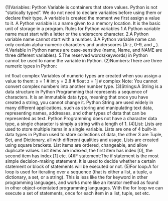 (1)Variables: Python Variable is containers that store values. Python is not “statically typed”. We do not need to declare variables before using them or declare their type.
A variable is created the moment we first assign a value to it. A Python variable is a name given to a memory location.
It is the basic unit of storage in a program.
Rules for Python variables
 1.A Python variable name must start with a letter or the underscore character.
 2.A Python variable name cannot start with a number.
 3.A Python variable name can only contain alpha-numeric characters and underscores (A-z, 0-9, and _ ).
 4.Variable in Python names are case-sensitive (name, Name, and NAME are three different variables).
 5.The reserved words(keywords) in Python cannot be used to name the variable in Python.
(2)Numbers:There are three numeric types in Python:

   int
   float
  complex
Variables of numeric types are created when you assign a value to them:
 x = 1    # int
 y = 2.8  # float
 z = 1j   # complex
 Note: You cannot convert complex numbers into another number type.
 (3)Strings:A String is a data structure in Python Programming that represents a sequence of characters.
 It is an immutable data type, meaning that once you have created a string, you cannot change it.
 Python String are used widely in many different applications, such as storing and manipulating text data, representing names, addresses, and other types of data that can be represented as text.
 Python Programming does not have a character data type, a single character is simply a string with a length of 1.
 (4)List:
 Lists are used to store multiple items in a single variable.
 Lists are one of 4 built-in data types in Python used to store collections of data, the other 3 are Tuple, Set, and Dictionary, all with different qualities and usage.
 Lists are created using square brackets.
 List items are ordered, changeable, and allow duplicate values.
 List items are indexed, the first item has index [0], the second item has index [1] etc.
 (4)IF statement:The if statement is the most simple decision-making statement. It is used to decide whether a certain statement or block of statements will be executed or not.
 (5)For loop:A for loop is used for iterating over a sequence (that is either a list, a tuple, a dictionary, a set, or a string).
   This is less like the for keyword in other programming languages, and works more like an iterator method as found in other object-orientated programming languages.
   With the for loop we can execute a set of statements, once for each item in a list, tuple, set etc.
 
